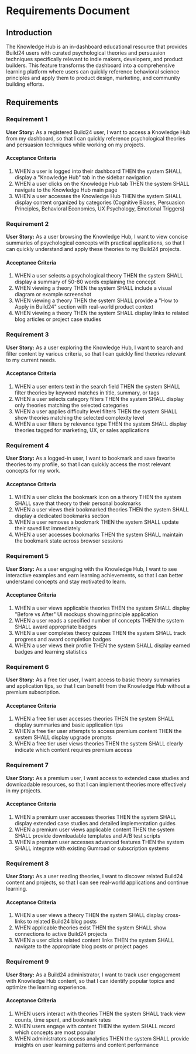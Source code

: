 # Requirements Document

## Introduction

The Knowledge Hub is an in-dashboard educational resource that provides Build24 users with curated psychological theories and persuasion techniques specifically relevant to indie makers, developers, and product builders. This feature transforms the dashboard into a comprehensive learning platform where users can quickly reference behavioral science principles and apply them to product design, marketing, and community building efforts.

## Requirements

### Requirement 1

**User Story:** As a registered Build24 user, I want to access a Knowledge Hub from my dashboard, so that I can quickly reference psychological theories and persuasion techniques while working on my projects.

#### Acceptance Criteria

1. WHEN a user is logged into their dashboard THEN the system SHALL display a "Knowledge Hub" tab in the sidebar navigation
2. WHEN a user clicks on the Knowledge Hub tab THEN the system SHALL navigate to the Knowledge Hub main page
3. WHEN a user accesses the Knowledge Hub THEN the system SHALL display content organized by categories (Cognitive Biases, Persuasion Principles, Behavioral Economics, UX Psychology, Emotional Triggers)

### Requirement 2

**User Story:** As a user browsing the Knowledge Hub, I want to view concise summaries of psychological concepts with practical applications, so that I can quickly understand and apply these theories to my Build24 projects.

#### Acceptance Criteria

1. WHEN a user selects a psychological theory THEN the system SHALL display a summary of 50-80 words explaining the concept
2. WHEN viewing a theory THEN the system SHALL include a visual diagram or example screenshot
3. WHEN viewing a theory THEN the system SHALL provide a "How to Apply in Build24" section with real-world product context
4. WHEN viewing a theory THEN the system SHALL display links to related blog articles or project case studies

### Requirement 3

**User Story:** As a user exploring the Knowledge Hub, I want to search and filter content by various criteria, so that I can quickly find theories relevant to my current needs.

#### Acceptance Criteria

1. WHEN a user enters text in the search field THEN the system SHALL filter theories by keyword matches in title, summary, or tags
2. WHEN a user selects category filters THEN the system SHALL display only theories matching the selected categories
3. WHEN a user applies difficulty level filters THEN the system SHALL show theories matching the selected complexity level
4. WHEN a user filters by relevance type THEN the system SHALL display theories tagged for marketing, UX, or sales applications

### Requirement 4

**User Story:** As a logged-in user, I want to bookmark and save favorite theories to my profile, so that I can quickly access the most relevant concepts for my work.

#### Acceptance Criteria

1. WHEN a user clicks the bookmark icon on a theory THEN the system SHALL save that theory to their personal bookmarks
2. WHEN a user views their bookmarked theories THEN the system SHALL display a dedicated bookmarks section
3. WHEN a user removes a bookmark THEN the system SHALL update their saved list immediately
4. WHEN a user accesses bookmarks THEN the system SHALL maintain the bookmark state across browser sessions

### Requirement 5

**User Story:** As a user engaging with the Knowledge Hub, I want to see interactive examples and earn learning achievements, so that I can better understand concepts and stay motivated to learn.

#### Acceptance Criteria

1. WHEN a user views applicable theories THEN the system SHALL display "Before vs After" UI mockups showing principle application
2. WHEN a user reads a specified number of concepts THEN the system SHALL award appropriate badges
3. WHEN a user completes theory quizzes THEN the system SHALL track progress and award completion badges
4. WHEN a user views their profile THEN the system SHALL display earned badges and learning statistics

### Requirement 6

**User Story:** As a free tier user, I want access to basic theory summaries and application tips, so that I can benefit from the Knowledge Hub without a premium subscription.

#### Acceptance Criteria

1. WHEN a free tier user accesses theories THEN the system SHALL display summaries and basic application tips
2. WHEN a free tier user attempts to access premium content THEN the system SHALL display upgrade prompts
3. WHEN a free tier user views theories THEN the system SHALL clearly indicate which content requires premium access

### Requirement 7

**User Story:** As a premium user, I want access to extended case studies and downloadable resources, so that I can implement theories more effectively in my projects.

#### Acceptance Criteria

1. WHEN a premium user accesses theories THEN the system SHALL display extended case studies and detailed implementation guides
2. WHEN a premium user views applicable content THEN the system SHALL provide downloadable templates and A/B test scripts
3. WHEN a premium user accesses advanced features THEN the system SHALL integrate with existing Gumroad or subscription systems

### Requirement 8

**User Story:** As a user reading theories, I want to discover related Build24 content and projects, so that I can see real-world applications and continue learning.

#### Acceptance Criteria

1. WHEN a user views a theory THEN the system SHALL display cross-links to related Build24 blog posts
2. WHEN applicable theories exist THEN the system SHALL show connections to active Build24 projects
3. WHEN a user clicks related content links THEN the system SHALL navigate to the appropriate blog posts or project pages

### Requirement 9

**User Story:** As a Build24 administrator, I want to track user engagement with Knowledge Hub content, so that I can identify popular topics and optimize the learning experience.

#### Acceptance Criteria

1. WHEN users interact with theories THEN the system SHALL track view counts, time spent, and bookmark rates
2. WHEN users engage with content THEN the system SHALL record which concepts are most popular
3. WHEN administrators access analytics THEN the system SHALL provide insights on user learning patterns and content performance
